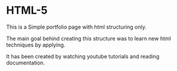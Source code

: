# HTML-5

This is a Simple portfolio page with html structuring only.

The main goal behind creating this structure was to learn new html techniques by applying.

It has been created by watching youtube tutorials and reading documentation.
